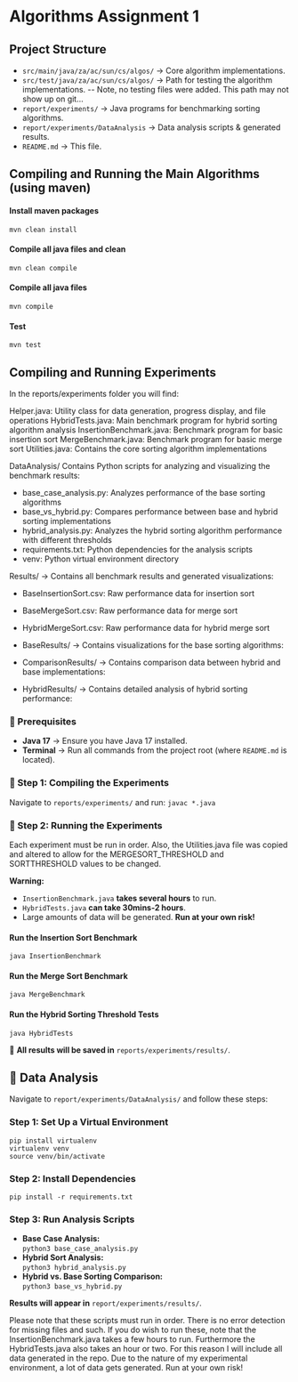 # **Algorithms Assignment 1** 

## **Project Structure**
- `src/main/java/za/ac/sun/cs/algos/` → Core algorithm implementations.
- `src/test/java/za/ac/sun/cs/algos/` → Path for testing the algorithm implementations.
-- Note, no testing files were added. This path may not show up on git...
- `report/experiments/` → Java programs for benchmarking sorting algorithms.
- `report/experiments/DataAnalysis` → Data analysis scripts & generated results.
- `README.md` → This file.

## Compiling and Running the Main Algorithms (using maven)

#### **Install maven packages**
```mvn clean install```

#### **Compile all java files and clean**
```mvn clean compile```

#### **Compile all java files**
```mvn compile```


#### **Test**
```mvn test```

## **Compiling and Running Experiments**
In the reports/experiments folder you will find:

Helper.java: Utility class for data generation, progress display, and file operations
HybridTests.java: Main benchmark program for hybrid sorting algorithm analysis
InsertionBenchmark.java: Benchmark program for basic insertion sort
MergeBenchmark.java: Benchmark program for basic merge sort
Utilities.java: Contains the core sorting algorithm implementations

DataAnalysis/
Contains Python scripts for analyzing and visualizing the benchmark results:

- base_case_analysis.py: Analyzes performance of the base sorting algorithms
- base_vs_hybrid.py: Compares performance between base and hybrid sorting implementations
- hybrid_analysis.py: Analyzes the hybrid sorting algorithm performance with different thresholds
- requirements.txt: Python dependencies for the analysis scripts
- venv: Python virtual environment directory

Results/ -> Contains all benchmark results and generated visualizations:

- BaseInsertionSort.csv: Raw performance data for insertion sort
- BaseMergeSort.csv: Raw performance data for merge sort
- HybridMergeSort.csv: Raw performance data for hybrid merge sort

- BaseResults/ -> Contains visualizations for the base sorting algorithms:

- ComparisonResults/ -> Contains comparison data between hybrid and base implementations:

- HybridResults/ -> Contains detailed analysis of hybrid sorting performance:

### **🔹 Prerequisites**
- **Java 17** → Ensure you have Java 17 installed.
- **Terminal** → Run all commands from the project root (where `README.md` is located).

### **🔹 Step 1: Compiling the Experiments**
Navigate to `reports/experiments/` and run:
```javac *.java```

### **🔹 Step 2: Running the Experiments**
Each experiment must be run in order. Also, the Utilities.java file was copied and
altered to allow for the MERGESORT_THRESHOLD and SORTTHRESHOLD values to be changed.

**Warning:**  
- `InsertionBenchmark.java` **takes several hours** to run.  
- `HybridTests.java` **can take 30mins-2 hours**.  
- Large amounts of data will be generated. **Run at your own risk!**  

#### **Run the Insertion Sort Benchmark**
```java InsertionBenchmark```

#### **Run the Merge Sort Benchmark**
```java MergeBenchmark```

#### **Run the Hybrid Sorting Threshold Tests**
```java HybridTests```

🔹 **All results will be saved in** `reports/experiments/results/`.  

## **🔹 Data Analysis**
Navigate to `report/experiments/DataAnalysis/` and follow these steps:  

### **Step 1: Set Up a Virtual Environment**
```
pip install virtualenv
virtualenv venv
source venv/bin/activate
```

### **Step 2: Install Dependencies**
```pip install -r requirements.txt```

### **Step 3: Run Analysis Scripts**
- **Base Case Analysis:**  
  ```python3 base_case_analysis.py```
- **Hybrid Sort Analysis:**  
  ```python3 hybrid_analysis.py```
- **Hybrid vs. Base Sorting Comparison:**  
  ```python3 base_vs_hybrid.py```

 **Results will appear in** `report/experiments/results/`.

Please note that these scripts must run in order. There is no error detection for missing files and such.
If you do wish to run these, note that the InsertionBenchmark.java takes a few hours to run. Furthermore the HybridTests.java 
also takes an hour or two.
For this reason I will include all data generated in the repo.
Due to the nature of my experimental environment, a lot of data gets generated.
Run at your own risk!
